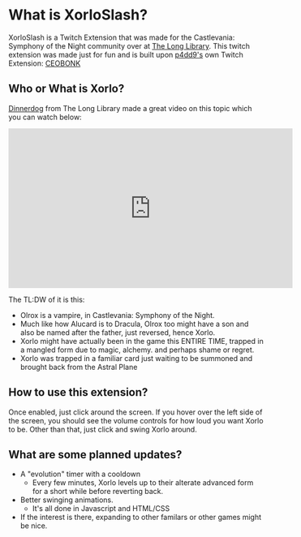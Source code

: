 # What is XorloSlash?
 XorloSlash is a Twitch Extension that was made for the Castlevania: Symphony of the Night community over at <a href="https://discord.gg/ezGNEc2Wvh" target="_discord" title="Invite link to The Long Library discord server.">The Long Library</a>. This twitch extension was made just for fun and is built upon <a href="https://twitter.com/p4dd9" target="_twitter" title="A link to p4dd9 twitter page.">p4dd9's</a> own Twitch Extension: <a href="https://dashboard.twitch.tv/extensions/7jxiznd01xfopo19fx8itnoe9gpeln" target="_TwitchExtensions" title="A link to the twitch page for this extension">CEOBONK</a>

## Who or What is Xorlo?
<a href="https://wwww.twitch.tv/DinnerDog" target="_blank" title="Link to DinnerDog's Twitch profile.">Dinnerdog</a> from The Long Library made a great video on this topic which you can watch below:
<center><iframe width="560" height="315" src="https://www.youtube.com/embed/3we2b15eG4Q?si=-HA6uChyzibU5juL" title="YouTube video player" frameborder="0" allow="accelerometer; autoplay; clipboard-write; encrypted-media; gyroscope; picture-in-picture; web-share" referrerpolicy="strict-origin-when-cross-origin" allowfullscreen></iframe></center>

The TL:DW of it is this:

* Olrox is a vampire, in Castlevania: Symphony of the Night.
* Much like how Alucard is to Dracula, Olrox too might have a son and also be named after the father, just reversed, hence Xorlo.
* Xorlo might have actually been in the game this ENTIRE TIME, trapped in a mangled form due to magic, alchemy. and perhaps shame or regret.
* Xorlo was trapped in a familiar card just waiting to be summoned and brought back from the Astral Plane

## How to use this extension?
Once enabled, just click around the screen. If you hover over the left side of the screen, you should see the volume controls for how loud you want Xorlo to be. Other than that, just click and swing Xorlo around.

## What are some planned updates?
* A "evolution" timer with a cooldown
  * Every few minutes, Xorlo levels up to their alterate advanced form for a short while before reverting back.
* Better swinging animations. 
  * It's all done in Javascript and HTML/CSS
* If the interest is there, expanding to other familars or other games might be nice.